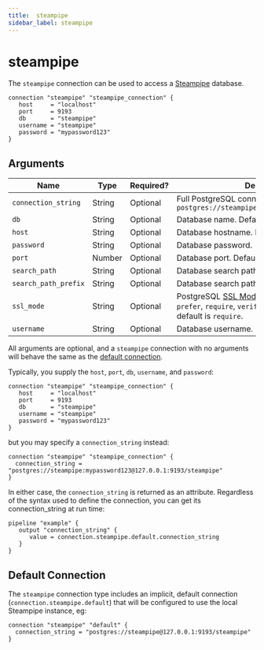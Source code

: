 ```yaml
---
title:  steampipe
sidebar_label: steampipe
---
```


# steampipe

The `steampipe` connection can be used to access a [Steampipe](https://steampipe.io/) database.

```hcl
connection "steampipe" "steampipe_connection" {
   host     = "localhost"
   port     = 9193
   db       = "steampipe"
   username = "steampipe"
   password = "mypassword123"
}
```

## Arguments

| Name                | Type    | Required?| Description
|---------------------|---------|----------|-------------------
| `connection_string` |  String | Optional | Full PostgreSQL connection string.  Defaults to `postgres://steampipe@127.0.0.1:9193/steampipe`
| `db`                |  String | Optional | Database name.  Defaults to `steampipe`.
| `host`              |  String | Optional | Database hostname.  Defaults to `127.0.0.1`.
| `password`          |  String | Optional | Database password.
| `port`              |  Number | Optional | Database port.  Defaults to `9193`.
| `search_path`       |  String | Optional | Database search path.
| `search_path_prefix`|  String | Optional | Database search path prefix.
| `ssl_mode`          |  String | Optional | PostgreSQL [SSL Mode](https://www.postgresql.org/docs/current/libpq-ssl.html#LIBPQ-SSL-PROTECTION), one of `disable`, `allow`, `prefer`, `require`, `verify-ca`, `verify-full`.  The default is `require`.
| `username`          |  String | Optional |  Database username. Default is `steampipe`.


All arguments are optional, and a `steampipe` connection with no arguments will behave the same as the [default connection](#default-connection).

Typically, you supply the `host`, `port`, `db`, `username`, and `password`:

```hcl
connection "steampipe" "steampipe_connection" {
   host     = "localhost"
   port     = 9193
   db       = "steampipe"
   username = "steampipe"
   password = "mypassword123"
}
```

but you may specify a `connection_string` instead:

```hcl
connection "steampipe" "steampipe_connection" {
  connection_string = "postgres://steampipe:mypassword123@127.0.0.1:9193/steampipe"
}
```


In either case, the `connection_string` is returned as an attribute.  Regardless of the syntax used to define the connection, you can get its connection_string at run time:

```hcl
pipeline "example" {
   output "connection_string" {
      value = connection.steampipe.default.connection_string
   }
}
```

## Default Connection

The `steampipe` connection type includes an implicit, default connection (`connection.steampipe.default`) that will be configured to use the local Steampipe instance, eg:

```hcl
connection "steampipe" "default" {
  connection_string = "postgres://steampipe@127.0.0.1:9193/steampipe"
}
```